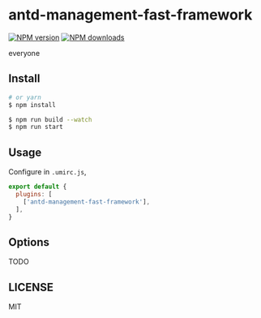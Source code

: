 # antd-management-fast-framework

[![NPM version](https://img.shields.io/npm/v/antd-management-fast-framework.svg?style=flat)](https://npmjs.org/package/antd-management-fast-framework)
[![NPM downloads](http://img.shields.io/npm/dm/antd-management-fast-framework.svg?style=flat)](https://npmjs.org/package/antd-management-fast-framework)

everyone

## Install

```bash
# or yarn
$ npm install
```

```bash
$ npm run build --watch
$ npm run start
```

## Usage

Configure in `.umirc.js`,

```js
export default {
  plugins: [
    ['antd-management-fast-framework'],
  ],
}
```

## Options

TODO

## LICENSE

MIT

